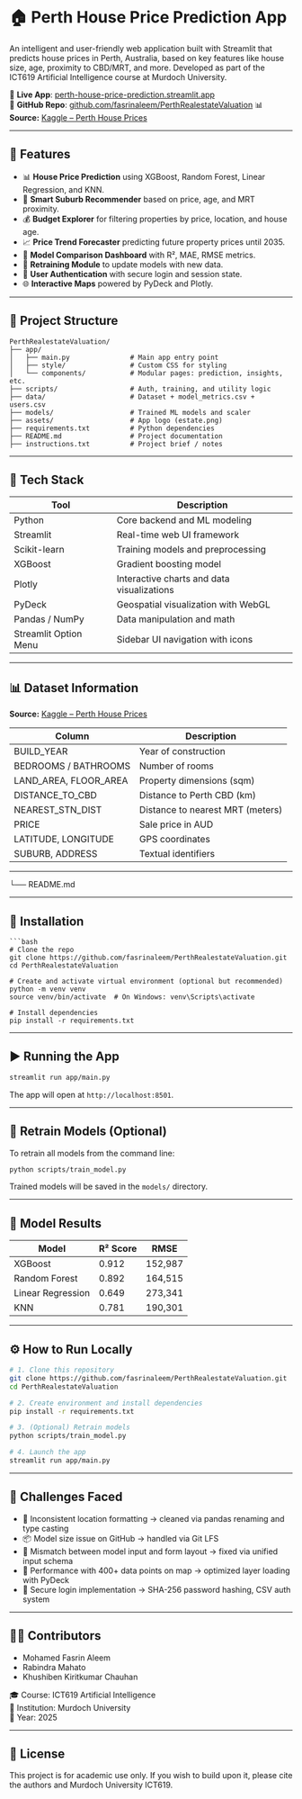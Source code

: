 # 🏠 Perth House Price Prediction App

An intelligent and user-friendly web application built with Streamlit that predicts house prices in Perth, Australia, based on key features like house size, age, proximity to CBD/MRT, and more. Developed as part of the ICT619 Artificial Intelligence course at Murdoch University.

🔗 **Live App**: [perth-house-price-prediction.streamlit.app](https://perth-house-price-prediction.streamlit.app)  
📁 **GitHub Repo**: [github.com/fasrinaleem/PerthRealestateValuation](https://github.com/fasrinaleem/PerthRealestateValuation) 
📊 **Source:** [Kaggle – Perth House Prices](https://www.kaggle.com/datasets/syuzai/perth-house-prices)


---

## 🚀 Features


- 📊 **House Price Prediction** using XGBoost, Random Forest, Linear Regression, and KNN.
- 📍 **Smart Suburb Recommender** based on price, age, and MRT proximity.
- 💰 **Budget Explorer** for filtering properties by price, location, and house age.
- 📈 **Price Trend Forecaster** predicting future property prices until 2035.
- 📌 **Model Comparison Dashboard** with R², MAE, RMSE metrics.
- 🧪 **Retraining Module** to update models with new data.
- 🔐 **User Authentication** with secure login and session state.
- 🌐 **Interactive Maps** powered by PyDeck and Plotly.



---

## 📂 Project Structure

```
PerthRealestateValuation/
├── app/
│   ├── main.py               # Main app entry point
│   ├── style/                # Custom CSS for styling
│   └── components/           # Modular pages: prediction, insights, etc.
├── scripts/                  # Auth, training, and utility logic
├── data/                     # Dataset + model_metrics.csv + users.csv
├── models/                   # Trained ML models and scaler
├── assets/                   # App logo (estate.png)
├── requirements.txt          # Python dependencies
├── README.md                 # Project documentation
├── instructions.txt          # Project brief / notes
```

---

## 🧠 Tech Stack

| Tool                  | Description                                  |
|-----------------------|----------------------------------------------|
| Python                | Core backend and ML modeling                 |
| Streamlit             | Real-time web UI framework                   |
| Scikit-learn          | Training models and preprocessing            |
| XGBoost               | Gradient boosting model                      |
| Plotly                | Interactive charts and data visualizations   |
| PyDeck                | Geospatial visualization with WebGL          |
| Pandas / NumPy        | Data manipulation and math                   |
| Streamlit Option Menu | Sidebar UI navigation with icons             |

---

## 📊 Dataset Information

**Source:** [Kaggle – Perth House Prices](https://www.kaggle.com/datasets/syuzai/perth-house-prices)

| Column              | Description                          |
|---------------------|--------------------------------------|
| BUILD_YEAR          | Year of construction                 |
| BEDROOMS / BATHROOMS| Number of rooms                      |
| LAND_AREA, FLOOR_AREA | Property dimensions (sqm)          |
| DISTANCE_TO_CBD     | Distance to Perth CBD (km)           |
| NEAREST_STN_DIST    | Distance to nearest MRT (meters)     |
| PRICE               | Sale price in AUD                    |
| LATITUDE, LONGITUDE | GPS coordinates                      |
| SUBURB, ADDRESS     | Textual identifiers                  |

---
└── README.md

---

## 🚀 Installation
```
```bash
# Clone the repo
git clone https://github.com/fasrinaleem/PerthRealestateValuation.git
cd PerthRealestateValuation

# Create and activate virtual environment (optional but recommended)
python -m venv venv
source venv/bin/activate  # On Windows: venv\Scripts\activate

# Install dependencies
pip install -r requirements.txt
```

---

## ▶️ Running the App

```bash
streamlit run app/main.py
```

The app will open at `http://localhost:8501`.

---

## 🔄 Retrain Models (Optional)

To retrain all models from the command line:

```bash
python scripts/train_model.py
```

Trained models will be saved in the `models/` directory.

---

## 🧠 Model Results

| Model            | R² Score | RMSE     |
|------------------|----------|----------|
| XGBoost          | 0.912    | 152,987  |
| Random Forest    | 0.892    | 164,515  |
| Linear Regression| 0.649    | 273,341  |
| KNN              | 0.781    | 190,301  |

---

## ⚙️ How to Run Locally

```bash
# 1. Clone this repository
git clone https://github.com/fasrinaleem/PerthRealestateValuation.git
cd PerthRealestateValuation

# 2. Create environment and install dependencies
pip install -r requirements.txt

# 3. (Optional) Retrain models
python scripts/train_model.py

# 4. Launch the app
streamlit run app/main.py
```

---

## 🧪 Challenges Faced

- 🧭 Inconsistent location formatting → cleaned via pandas renaming and type casting
- 📦 Model size issue on GitHub → handled via Git LFS
- 🔄 Mismatch between model input and form layout → fixed via unified input schema
- 🧪 Performance with 400+ data points on map → optimized layer loading with PyDeck
- 🔐 Secure login implementation → SHA-256 password hashing, CSV auth system

---

## 👨‍💻 Contributors

- Mohamed Fasrin Aleem    
- Rabindra Mahato
- Khushiben Kiritkumar Chauhan

🎓 Course: ICT619 Artificial Intelligence  
🏫 Institution: Murdoch University  
📅 Year: 2025

---

## 📃 License

This project is for academic use only. If you wish to build upon it, please cite the authors and Murdoch University ICT619.
